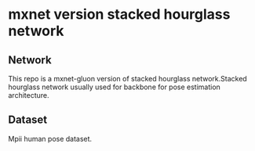 # mxnet version stacked hourglass network

## Network
This repo is a mxnet-gluon version of stacked hourglass network.Stacked hourglass network usually used for backbone for 
pose estimation architecture.

## Dataset
Mpii human pose dataset.
